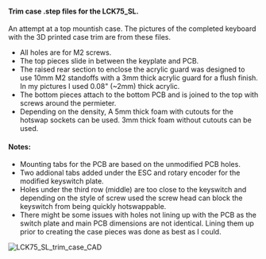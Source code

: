 #### Trim case .step files for the LCK75_SL.

An attempt at a top mountish case. The pictures of the completed keyboard with the 3D printed case trim are from these files.

- All holes are for M2 screws.
- The top pieces slide in between the keyplate and PCB. 
- The raised rear section to enclose the acrylic guard was designed to use 10mm M2 standoffs with a 3mm thick acrylic guard for a flush finish. In my pictures I used 0.08" (~2mm) thick acrylic.
- The bottom pieces attach to the bottom PCB and is joined to the top with screws around the permieter.
- Depending on the density, A 5mm thick foam with cutouts for the hotswap sockets can be used. 3mm thick foam without cutouts can be used.

#### Notes:
- Mounting tabs for the PCB are based on the unmodified PCB holes.
- Two addional tabs added under the ESC and rotary encoder for the modified keyswitch plate.
- Holes under the third row (middle) are too close to the keyswitch and depending on the style of screw used the screw head can block the keyswitch from being quickly hotswappable.
- There might be some issues with holes not lining up with the PCB as the switch plate and main PCB dimensions are not identical. Lining them up prior to creating the case pieces was done as best as I could.

![LCK75_SL_trim_case_CAD](https://raw.githubusercontent.com/shortlurker/LCK75_SL/master/LCK75%20Images/LCK75_SL_trim_case_CAD.jpg)